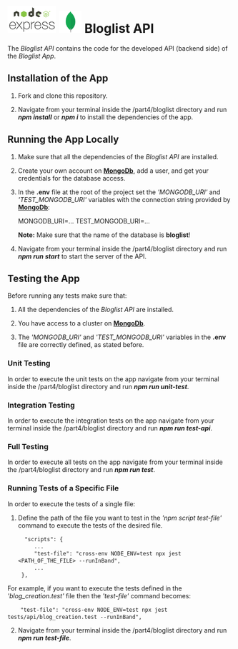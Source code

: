<h1>
<img src="https://raw.githubusercontent.com/katerina-tziala/fullstackopen2019/master/documentation_images/node_express.png" alt="node express logo" width="auto" height="60">
<img src="https://raw.githubusercontent.com/katerina-tziala/fullstackopen2019/master/documentation_images/mongoDB_logo.png" alt="mongoDB logo" width="50" height="50">
Bloglist API<br/>
</h1>

The *Bloglist API* contains the code for the developed API (backend side) of the *Bloglist App*.


## Installation of the App

1. Fork and clone this repository.

2. Navigate from your terminal inside the /part4/bloglist directory and run ***npm install*** or ***npm i*** to install the dependencies of the app.


## Running the App Locally

1. Make sure that all the dependencies of the *Bloglist API* are installed.

2. Create your own account on [**MongoDb**](https://www.mongodb.com/cloud), add a user, and get your credentials for the database access.

3. In the **.env** file at the root of the project set the *'MONGODB_URI'* and *'TEST_MONGODB_URI'* variables with the connection string provided by [**MongoDb**](https://www.mongodb.com/cloud):
    
    MONGODB_URI=...
    TEST_MONGODB_URI=...

    **Note:** Make sure that the name of the database is **bloglist**!

4. Navigate from your terminal inside the /part4/bloglist directory and run ***npm run start*** to start the server of the API.


## Testing the App

Before running any tests make sure that:

1. All the dependencies of the *Bloglist API* are installed.

2. You have access to a cluster on [**MongoDb**](https://www.mongodb.com/cloud). 

3. The *'MONGODB_URI'* and *'TEST_MONGODB_URI'* variables in the **.env** file are correctly defined, as stated before.


### Unit Testing

In order to execute the unit tests on the app navigate from your terminal inside the /part4/bloglist directory and run ***npm run unit-test***.


### Integration Testing

In order to execute the integration tests on the app navigate from your terminal inside the /part4/bloglist directory and run ***npm run test-api***.


### Full Testing

In order to execute all tests on the app navigate from your terminal inside the /part4/bloglist directory and run ***npm run test***.


### Running Tests of a Specific File

In order to execute the tests of a single file:

1. Define the path of the file you want to test in the *'npm script test-file'* command to execute the tests of the desired file.

         "scripts": {
            ...
            "test-file": "cross-env NODE_ENV=test npx jest <PATH_OF_THE_FILE> --runInBand",
            ...
        },

For example, if you want to execute the tests defined in the *'blog_creation.test'* file then the *'test-file'* command becomes:

        "test-file": "cross-env NODE_ENV=test npx jest tests/api/blog_creation.test --runInBand",

2. Navigate from your terminal inside the /part4/bloglist directory and run ***npm run test-file***.

